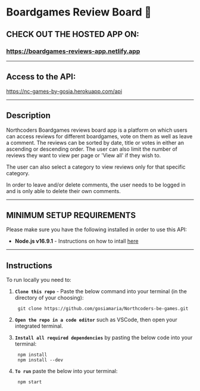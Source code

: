 # Boardgames Review Board 🎲 

## CHECK OUT THE HOSTED APP ON:

### https://boardgames-reviews-app.netlify.app

---

## Access to the API:

https://nc-games-by-gosia.herokuapp.com/api

---
## Description
Northcoders Boardgames reviews board app is a platform on which users can access reviews for different boardgames, vote on them as well as leave a comment. The reviews can be sorted by date, title or votes in either an ascending or descending order. The user can also limit the number of reviews they want to view per page or 'View all' if they wish to.

The user can also select a category to view reviews only for that specific category.

In order to leave and/or delete comments, the user needs to be logged in and is only able to delete their own comments.

---
## MINIMUM SETUP REQUIREMENTS

Please make sure you have the following installed in order to use this API:

- **Node.js v16.9.1** - Instructions on how to intall [here](https://nodejs.dev/learn/how-to-install-nodejs)

---

## Instructions

To run locally you need to: 
1. **`Clone this repo`** - Paste the below command into your terminal (in the directory of your choosing):
    
        git clone https://github.com/gosiamaria/Northcoders-be-games.git

2. **`Open the repo in a code editor`** such as VSCode, then open your integrated terminal.

3. **`Install all required dependencies`** by pasting the below code into your terminal:

        npm install
        npm install --dev

4. **`To run`** paste the below into your terminal:

        npm start

